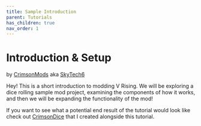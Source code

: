 ```yaml
---
title: Sample Introduction
parent: Tutorials
has_children: true
nav_order: 1
---
```


# Introduction & Setup
by [CrimsonMods](https://thunderstore.io/c/v-rising/p/skytech6/) aka [SkyTech6](https://github.com/CrimsonMods)

Hey! This is a short introduction to modding V Rising. We will be exploring a dice rolling sample mod project, examining the components of how it works, and then we will be expanding the functionality of the mod!

If you want to see what a potential end result of the tutorial would look like check out [CrimsonDice](https://thunderstore.io/c/v-rising/p/skytech6/CrimsonDice/) that I created alongside this tutorial. 

